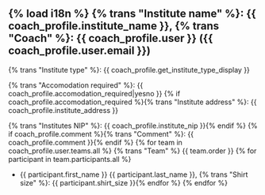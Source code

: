 {% load i18n %}
{% trans "Institute name" %}: {{ coach_profile.institute_name }}, {% trans "Coach" %}: {{ coach_profile.user }} ({{ coach_profile.user.email }})
-----------

{% trans "Institute type" %}: {{ coach_profile.get_institute_type_display }}

{% trans "Accomodation required" %}: {{ coach_profile.accomodation_required|yesno }}
{% if coach_profile.accomodation_required %}{% trans "Institute address" %}: {{ coach_profile.institute_address }}

{% trans "Institutes NIP" %}: {{ coach_profile.institute_nip }}{% endif %}
{% if coach_profile.comment %}{% trans "Comment" %}: {{ coach_profile.comment }}{% endif %}
{% for team in coach_profile.user.teams.all %}
{% trans "Team" %} {{ team.order }}
{% for participant in team.participants.all %}
  * {{ participant.first_name }} {{ participant.last_name }}, {% trans "Shirt size" %}: {{ participant.shirt_size }}{% endfor %}
{% endfor %}
